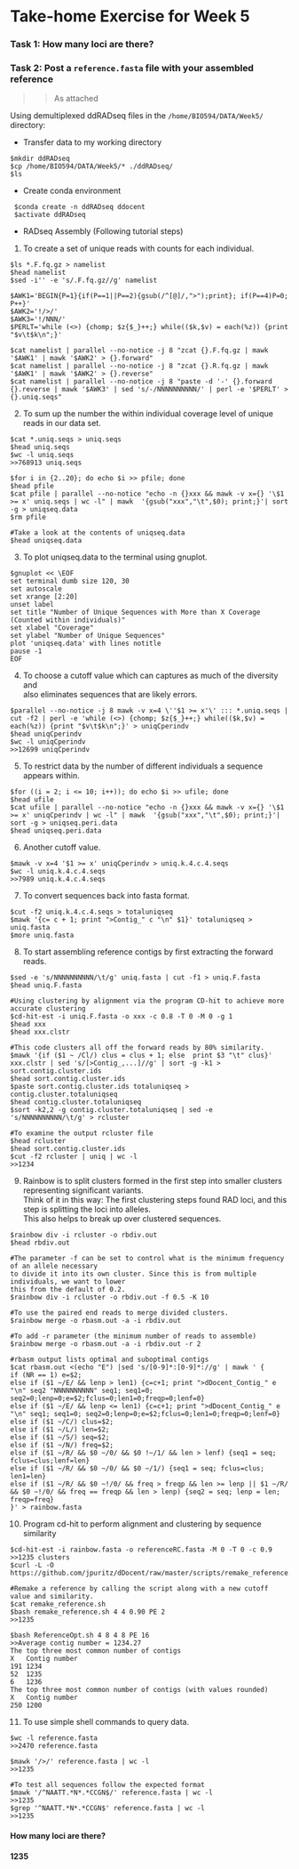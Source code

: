 # Take-home Exercise for Week 5

### Task 1: How many loci are there?
### Task 2: Post a `reference.fasta` file with your assembled reference
>>As attached

Using demultiplexed ddRADseq files in the `/home/BIO594/DATA/Week5/` directory:

* Transfer data to my working directory
```
$mkdir ddRADseq
$cp /home/BIO594/DATA/Week5/* ./ddRADseq/
$ls
```
* Create conda environment
```
 $conda create -n ddRADseq ddocent
 $activate ddRADseq
```
* RADseq Assembly (Following tutorial steps)

1. To create a set of unique reads with counts for each individual.
```
$ls *.F.fq.gz > namelist
$head namelist
$sed -i'' -e 's/.F.fq.gz//g' namelist

$AWK1='BEGIN{P=1}{if(P==1||P==2){gsub(/^[@]/,">");print}; if(P==4)P=0; P++}'
$AWK2='!/>/'
$AWK3='!/NNN/'
$PERLT='while (<>) {chomp; $z{$_}++;} while(($k,$v) = each(%z)) {print "$v\t$k\n";}'

$cat namelist | parallel --no-notice -j 8 "zcat {}.F.fq.gz | mawk '$AWK1' | mawk '$AWK2' > {}.forward"
$cat namelist | parallel --no-notice -j 8 "zcat {}.R.fq.gz | mawk '$AWK1' | mawk '$AWK2' > {}.reverse"
$cat namelist | parallel --no-notice -j 8 "paste -d '-' {}.forward {}.reverse | mawk '$AWK3' | sed 's/-/NNNNNNNNNN/' | perl -e '$PERLT' > {}.uniq.seqs"
```

2. To sum up the number the within individual coverage level of unique reads in our data set.
```
$cat *.uniq.seqs > uniq.seqs
$head uniq.seqs
$wc -l uniq.seqs
>>768913 uniq.seqs

$for i in {2..20}; do echo $i >> pfile; done
$head pfile
$cat pfile | parallel --no-notice "echo -n {}xxx && mawk -v x={} '\$1 >= x' uniq.seqs | wc -l" | mawk  '{gsub("xxx","\t",$0); print;}'| sort -g > uniqseq.data
$rm pfile

#Take a look at the contents of uniqseq.data
$head uniqseq.data
```

3. To plot uniqseq.data to the terminal using gnuplot.
```
$gnuplot << \EOF
set terminal dumb size 120, 30
set autoscale
set xrange [2:20]
unset label
set title "Number of Unique Sequences with More than X Coverage (Counted within individuals)"
set xlabel "Coverage"
set ylabel "Number of Unique Sequences"
plot 'uniqseq.data' with lines notitle
pause -1
EOF
```

4. To choose a cutoff value which can captures as much of the diversity and <br/>
also eliminates sequences that are likely errors.
```
$parallel --no-notice -j 8 mawk -v x=4 \''$1 >= x'\' ::: *.uniq.seqs | cut -f2 | perl -e 'while (<>) {chomp; $z{$_}++;} while(($k,$v) = each(%z)) {print "$v\t$k\n";}' > uniqCperindv
$head uniqCperindv
$wc -l uniqCperindv
>>12699 uniqCperindv
```

5. To restrict data by the number of different individuals a sequence appears within.
```
$for ((i = 2; i <= 10; i++)); do echo $i >> ufile; done
$head ufile
$cat ufile | parallel --no-notice "echo -n {}xxx && mawk -v x={} '\$1 >= x' uniqCperindv | wc -l" | mawk  '{gsub("xxx","\t",$0); print;}'| sort -g > uniqseq.peri.data
$head uniqseq.peri.data
```

6. Another cutoff value.
```
$mawk -v x=4 '$1 >= x' uniqCperindv > uniq.k.4.c.4.seqs
$wc -l uniq.k.4.c.4.seqs
>>7989 uniq.k.4.c.4.seqs
```

7. To convert sequences back into fasta format.
```
$cut -f2 uniq.k.4.c.4.seqs > totaluniqseq
$mawk '{c= c + 1; print ">Contig_" c "\n" $1}' totaluniqseq > uniq.fasta
$more uniq.fasta
```

8. To start assembling reference contigs by first extracting the forward reads.
```
$sed -e 's/NNNNNNNNNN/\t/g' uniq.fasta | cut -f1 > uniq.F.fasta
$head uniq.F.fasta

#Using clustering by alignment via the program CD-hit to achieve more accurate clustering
$cd-hit-est -i uniq.F.fasta -o xxx -c 0.8 -T 0 -M 0 -g 1
$head xxx
$head xxx.clstr

#This code clusters all off the forward reads by 80% similarity.
$mawk '{if ($1 ~ /Cl/) clus = clus + 1; else  print $3 "\t" clus}' xxx.clstr | sed 's/[>Contig_,...]//g' | sort -g -k1 > sort.contig.cluster.ids
$head sort.contig.cluster.ids
$paste sort.contig.cluster.ids totaluniqseq > contig.cluster.totaluniqseq
$head contig.cluster.totaluniqseq
$sort -k2,2 -g contig.cluster.totaluniqseq | sed -e 's/NNNNNNNNNN/\t/g' > rcluster

#To examine the output rcluster file
$head rcluster
$head sort.contig.cluster.ids
$cut -f2 rcluster | uniq | wc -l
>>1234
```

9. Rainbow is to split clusters formed in the first step into smaller clusters representing significant variants. <br/>
Think of it in this way: The first clustering steps found RAD loci, and this step is splitting the loci into alleles. <br/>
This also helps to break up over clustered sequences.
```
$rainbow div -i rcluster -o rbdiv.out
$head rbdiv.out

#The parameter -f can be set to control what is the minimum frequency of an allele necessary
to divide it into its own cluster. Since this is from multiple individuals, we want to lower 
this from the default of 0.2.
$rainbow div -i rcluster -o rbdiv.out -f 0.5 -K 10

#To use the paired end reads to merge divided clusters. 
$rainbow merge -o rbasm.out -a -i rbdiv.out

#To add -r parameter (the minimum number of reads to assemble)
$rainbow merge -o rbasm.out -a -i rbdiv.out -r 2

#rbasm output lists optimal and suboptimal contigs
$cat rbasm.out <(echo "E") |sed 's/[0-9]*:[0-9]*://g' | mawk ' {
if (NR == 1) e=$2;
else if ($1 ~/E/ && lenp > len1) {c=c+1; print ">dDocent_Contig_" e "\n" seq2 "NNNNNNNNNN" seq1; seq1=0; seq2=0;lenp=0;e=$2;fclus=0;len1=0;freqp=0;lenf=0}
else if ($1 ~/E/ && lenp <= len1) {c=c+1; print ">dDocent_Contig_" e "\n" seq1; seq1=0; seq2=0;lenp=0;e=$2;fclus=0;len1=0;freqp=0;lenf=0}
else if ($1 ~/C/) clus=$2;
else if ($1 ~/L/) len=$2;
else if ($1 ~/S/) seq=$2;
else if ($1 ~/N/) freq=$2;
else if ($1 ~/R/ && $0 ~/0/ && $0 !~/1/ && len > lenf) {seq1 = seq; fclus=clus;lenf=len}
else if ($1 ~/R/ && $0 ~/0/ && $0 ~/1/) {seq1 = seq; fclus=clus; len1=len}
else if ($1 ~/R/ && $0 ~!/0/ && freq > freqp && len >= lenp || $1 ~/R/ && $0 ~!/0/ && freq == freqp && len > lenp) {seq2 = seq; lenp = len; freqp=freq}
}' > rainbow.fasta
```

10. Program cd-hit to perform alignment and clustering by sequence similarity
```
$cd-hit-est -i rainbow.fasta -o referenceRC.fasta -M 0 -T 0 -c 0.9
>>1235 clusters
$curl -L -O https://github.com/jpuritz/dDocent/raw/master/scripts/remake_reference.sh

#Remake a reference by calling the script along with a new cutoff value and similarity.
$cat remake_reference.sh
$bash remake_reference.sh 4 4 0.90 PE 2
>>1235

$bash ReferenceOpt.sh 4 8 4 8 PE 16
>>Average contig number = 1234.27
The top three most common number of contigs
X	Contig number
191	1234
52	1235
6	1236
The top three most common number of contigs (with values rounded)
X	Contig number
250	1200
```

11. To use simple shell commands to query data.
```
$wc -l reference.fasta
>>2470 reference.fasta

$mawk '/>/' reference.fasta | wc -l
>>1235 

#To test all sequences follow the expected format
$mawk '/^NAATT.*N*.*CCGN$/' reference.fasta | wc -l
>>1235
$grep '^NAATT.*N*.*CCGN$' reference.fasta | wc -l
>>1235
```

#### How many loci are there?
#### 1235
